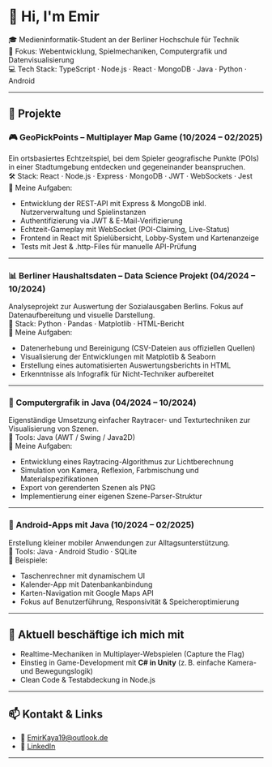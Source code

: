 # 👋 Hi, I'm Emir

🎓 Medieninformatik-Student an der Berliner Hochschule für Technik  
🧠 Fokus: Webentwicklung, Spielmechaniken, Computergrafik und Datenvisualisierung  
💻 Tech Stack: TypeScript · Node.js · React · MongoDB · Java · Python · Android

---

## 🚀 Projekte

### 🎮 GeoPickPoints – Multiplayer Map Game (10/2024 – 02/2025)
Ein ortsbasiertes Echtzeitspiel, bei dem Spieler geografische Punkte (POIs) in einer Stadtumgebung entdecken und gegeneinander beanspruchen.  
🛠 Stack: React · Node.js · Express · MongoDB · JWT · WebSockets · Jest  
🔧 Meine Aufgaben:
- Entwicklung der REST-API mit Express & MongoDB inkl. Nutzerverwaltung und Spielinstanzen
- Authentifizierung via JWT & E-Mail-Verifizierung
- Echtzeit-Gameplay mit WebSocket (POI-Claiming, Live-Status)
- Frontend in React mit Spielübersicht, Lobby-System und Kartenanzeige
- Tests mit Jest & .http-Files für manuelle API-Prüfung

---

### 📊 Berliner Haushaltsdaten – Data Science Projekt (04/2024 – 10/2024)
Analyseprojekt zur Auswertung der Sozialausgaben Berlins. Fokus auf Datenaufbereitung und visuelle Darstellung.  
🧪 Stack: Python · Pandas · Matplotlib · HTML-Bericht  
🔧 Meine Aufgaben:
- Datenerhebung und Bereinigung (CSV-Dateien aus offiziellen Quellen)
- Visualisierung der Entwicklungen mit Matplotlib & Seaborn
- Erstellung eines automatisierten Auswertungsberichts in HTML
- Erkenntnisse als Infografik für Nicht-Techniker aufbereitet

---

### 🎨 Computergrafik in Java (04/2024 – 10/2024)
Eigenständige Umsetzung einfacher Raytracer- und Texturtechniken zur Visualisierung von Szenen.  
📐 Tools: Java (AWT / Swing / Java2D)  
🔧 Meine Aufgaben:
- Entwicklung eines Raytracing-Algorithmus zur Lichtberechnung
- Simulation von Kamera, Reflexion, Farbmischung und Materialspezifikationen
- Export von gerenderten Szenen als PNG
- Implementierung einer eigenen Szene-Parser-Struktur

---

### 📱 Android-Apps mit Java (10/2024 – 02/2025)
Erstellung kleiner mobiler Anwendungen zur Alltagsunterstützung.  
🧩 Tools: Java · Android Studio · SQLite  
🔧 Beispiele:
- Taschenrechner mit dynamischem UI
- Kalender-App mit Datenbankanbindung
- Karten-Navigation mit Google Maps API
- Fokus auf Benutzerführung, Responsivität & Speicheroptimierung


---

## 🧠 Aktuell beschäftige ich mich mit

- Realtime-Mechaniken in Multiplayer-Webspielen (Capture the Flag)  
- Einstieg in Game-Development mit **C# in Unity** (z. B. einfache Kamera- und Bewegungslogik)  
- Clean Code & Testabdeckung in Node.js  


---

## 📫 Kontakt & Links

- 📧 EmirKaya19@outlook.de
- 💼 [LinkedIn](https://www.linkedin.com/in/emir-kaya-5b6a82323)

---

